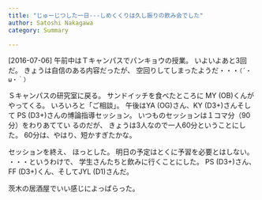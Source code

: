```yaml
---
title: "じゅーじつした一日---しめくくりは久し振りの飲み会でした"
author: Satoshi Nakagawa
category: Summary

---
```


[2016-07-06]  午前中はＴキャンパスでパンキョウの授業。
いよいよあと3回だ。
きょうは自信のある内容だったが、
空回りしてしまったようだ・・・`（´・ω・｀）`

 Ｓキャンパスの研究室に戻る。
サンドイッチを食べたところに
MY (OB)くんがやってくる。
いろいろと「ご相談」。
午後はYA (OG)さん、KY (D3+)さんそして
PS (D3+)さんの博論指導セッション。
いつものセッションは１コマ分（90分）をわりあててい
るのだが、
きょうは3人なので一人60分ということにした。
60分は、やはり、短かすぎたかな。

<!--more-->

 セッションを終え、
ほっとした。
明日の予定はとくに予習を必要とはしない。
・・・というわけで、
学生さんたちと飲みに行くことにした。
PS (D3+)さん、FF (D3+)くん、そしてJYL (D1)さんだ。

 茨木の居酒屋でいい感じによっぱらった。


